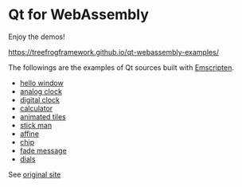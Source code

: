 Qt for WebAssembly
==================

Enjoy the demos!

https://treefrogframework.github.io/qt-webassembly-examples/

The followings are the examples of Qt sources built with [Emscripten](https://emscripten.org/).

 * [hello window](https://treefrogframework.github.io/qt-webassembly-examples/hellowindow/)
 * [analog clock](https://treefrogframework.github.io/qt-webassembly-examples/analogclock/)
 * [digital clock](https://treefrogframework.github.io/qt-webassembly-examples/digitalclock/)
 * [calculator](https://treefrogframework.github.io/qt-webassembly-examples/calculator/)
 * [animated tiles](https://treefrogframework.github.io/qt-webassembly-examples/animatedtiles/)
 * [stick man](https://treefrogframework.github.io/qt-webassembly-examples/stickman/)
 * [affine](https://treefrogframework.github.io/qt-webassembly-examples/affine/)
 * [chip](https://treefrogframework.github.io/qt-webassembly-examples/chip/)
 * [fade message](https://treefrogframework.github.io/qt-webassembly-examples/fademessage/)
 * [dials](https://treefrogframework.github.io/qt-webassembly-examples/dials/)


See [original site <i class="fas fa-external-link-alt"></i>](https://doc.qt.io/qt-5/qtexamplesandtutorials.html)